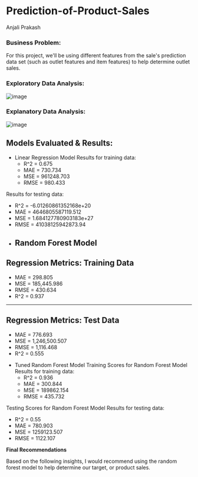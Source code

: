 # Prediction-of-Product-Sales
Anjali Prakash

### Business Problem: 
For this project, we'll be using different features from the sale's prediction data set (such as outlet features and item features) to help determine outlet sales.

### Exploratory Data Analysis: 

![image](https://github.com/anjalixprakash/Prediction-of-Product-Sales/assets/134672983/c70d6fc2-3515-47ef-86a8-d1a8a7fc4ada)

### Explanatory Data Analysis: 

![image](https://github.com/anjalixprakash/Prediction-of-Product-Sales/assets/134672983/54f3104e-cd3f-4bb8-8eda-1b011602ca24)

## Models Evaluated & Results:

* Linear Regression Model
  Results for training data:
  - R^2 = 0.675
  - MAE = 730.734
  - MSE = 961248.703
  - RMSE = 980.433

Results for testing data:
  - R^2 = -6.01260861352168e+20
  - MAE = 4646805587119.512
  - MSE = 1.684127780903183e+27
  - RMSE = 41038125942873.94

* Random Forest Model
  ------------------------------------------------------------
Regression Metrics: Training Data
------------------------------------------------------------
- MAE = 298.805
- MSE = 185,445.986
- RMSE = 430.634
- R^2 = 0.937

------------------------------------------------------------
Regression Metrics: Test Data
------------------------------------------------------------
- MAE = 776.693
- MSE = 1,246,500.507
- RMSE = 1,116.468
- R^2 = 0.555

* Tuned Random Forest Model
  Training Scores for Random Forest Model
Results for training data:
  - R^2 = 0.936
  - MAE = 300.844
  - MSE = 189862.154
  - RMSE = 435.732



Testing Scores for Random Forest Model
Results for testing data:
  - R^2 = 0.55
  - MAE = 780.903
  - MSE = 1259123.507
  - RMSE = 1122.107

**Final Recommendations**

Based on the following insights, I would recommend using the random forest model to help determine our target, or product sales. 
